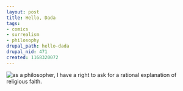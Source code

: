 ```yaml
--- 
layout: post
title: Hello, Dada
tags: 
- comics
- surrealism
- philosophy
drupal_path: hello-dada
drupal_nid: 471
created: 1168320072
---
```

<img alt="as a philosopher, I have a right to ask for a rational explanation of religious faith." src="/files/dada.png">
